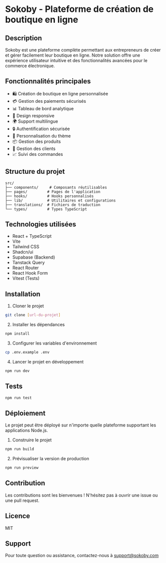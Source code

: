 # Sokoby - Plateforme de création de boutique en ligne

## Description
Sokoby est une plateforme complète permettant aux entrepreneurs de créer et gérer facilement leur boutique en ligne. Notre solution offre une expérience utilisateur intuitive et des fonctionnalités avancées pour le commerce électronique.

## Fonctionnalités principales
- 🛍️ Création de boutique en ligne personnalisée
- 💳 Gestion des paiements sécurisés
- 📊 Tableau de bord analytique
- 📱 Design responsive
- 🌍 Support multilingue
- 🔒 Authentification sécurisée
- 🎨 Personnalisation du thème
- 📦 Gestion des produits
- 👥 Gestion des clients
- 📈 Suivi des commandes

## Structure du projet
```
src/
├── components/     # Composants réutilisables
├── pages/         # Pages de l'application
├── hooks/         # Hooks personnalisés
├── lib/           # Utilitaires et configurations
├── translations/  # Fichiers de traduction
└── types/         # Types TypeScript
```

## Technologies utilisées
- React + TypeScript
- Vite
- Tailwind CSS
- Shadcn/ui
- Supabase (Backend)
- Tanstack Query
- React Router
- React Hook Form
- Vitest (Tests)

## Installation

1. Cloner le projet
```bash
git clone [url-du-projet]
```

2. Installer les dépendances
```bash
npm install
```

3. Configurer les variables d'environnement
```bash
cp .env.example .env
```

4. Lancer le projet en développement
```bash
npm run dev
```

## Tests
```bash
npm run test
```

## Déploiement
Le projet peut être déployé sur n'importe quelle plateforme supportant les applications Node.js.

1. Construire le projet
```bash
npm run build
```

2. Prévisualiser la version de production
```bash
npm run preview
```

## Contribution
Les contributions sont les bienvenues ! N'hésitez pas à ouvrir une issue ou une pull request.

## Licence
MIT

## Support
Pour toute question ou assistance, contactez-nous à support@sokoby.com
